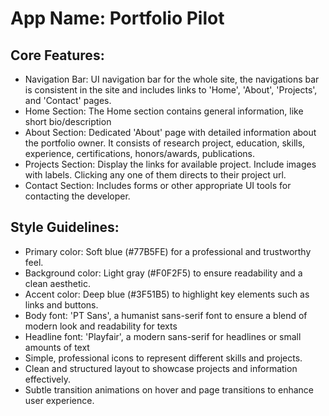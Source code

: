 # **App Name**: Portfolio Pilot

## Core Features:

- Navigation Bar: UI navigation bar for the whole site, the navigations bar is consistent in the site and includes links to 'Home', 'About', 'Projects', and 'Contact' pages.
- Home Section: The Home section contains general information, like short bio/description
- About Section: Dedicated 'About' page with detailed information about the portfolio owner. It consists of research project, education, skills, experience, certifications, honors/awards, publications.
- Projects Section: Display the links for available project. Include images with labels. Clicking any one of them directs to their project url.
- Contact Section: Includes forms or other appropriate UI tools for contacting the developer.

## Style Guidelines:

- Primary color: Soft blue (#77B5FE) for a professional and trustworthy feel.
- Background color: Light gray (#F0F2F5) to ensure readability and a clean aesthetic.
- Accent color: Deep blue (#3F51B5) to highlight key elements such as links and buttons.
- Body font: 'PT Sans', a humanist sans-serif font to ensure a blend of modern look and readability for texts
- Headline font: 'Playfair', a modern sans-serif for headlines or small amounts of text
- Simple, professional icons to represent different skills and projects.
- Clean and structured layout to showcase projects and information effectively.
- Subtle transition animations on hover and page transitions to enhance user experience.